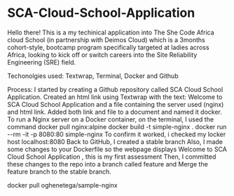 # SCA-Cloud-School-Application

Hello there! This is a my techinical application into The She Code Africa cloud School (in partnership with Deimos Cloud) which is a 3months cohort-style, bootcamp program specifically targeted at ladies across Africa, looking to kick off or switch careers into the Site Reliability Engineering (SRE) field. 


Techonolgies used: Textwrap, Terminal, Docker and Github

Process: I started by creating a Github repository called SCA Cloud School Application.
Created an html link using Textwrap with the text: Welcome to SCA Cloud School Application and a file containing the server used (nginx) and html link.
Added both link and file to a document and named it docker.
To run a Nginx server on a Docker container, on the terminal, I used the command
docker pull nginx:alpine
docker build -t simple-nginx .
docker run --rm -it -p 8080:80 simple-nginx
To confirm it worked, i checked my locker host
localhost:8080
Back to GitHub, I created a stable branch
Also, I made some changes to your Dockerfile so the webpage displays Welcome to SCA Cloud School Application , this is my first assessment
Then, I committed these changes to the repo into a branch called feature and Merge the feature branch to the stable branch.


docker pull oghenetega/sample-nginx
